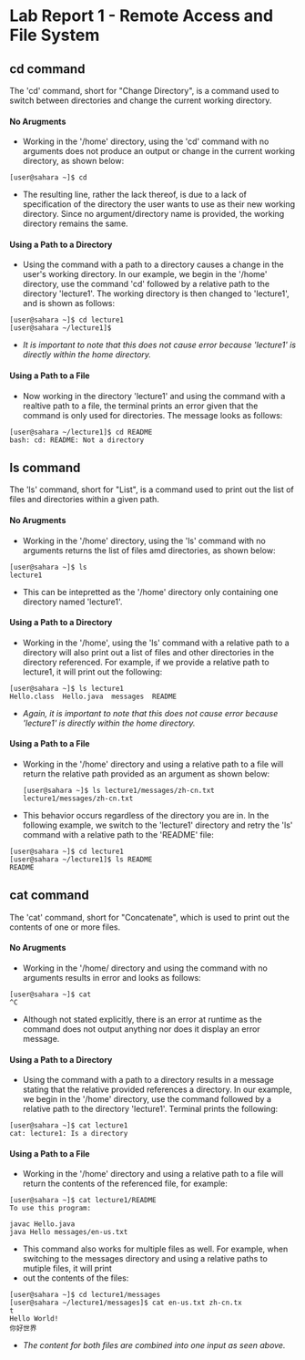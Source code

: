 # Lab Report 1 - Remote Access and File System 
## cd command
The 'cd' command, short for "Change Directory", is a command used to switch between directories and change the current working directory.
#### No Arugments  
* Working in the '/home' directory, using the 'cd' command with no arguments does not produce an output or change in the current working directory, as shown below:
```
[user@sahara ~]$ cd
```
* The resulting line, rather the lack thereof, is due to a lack of specification of the directory the user wants to use as their new working directory. Since no argument/directory name is provided, the working directory remains the same.  
#### Using a Path to a Directory 
* Using the command with a path to a directory causes a change in the user's working directory. In our example, we begin in the '/home' directory, use the command 'cd' followed by a relative path to the directory 'lecture1'. The working directory is then changed to 'lecture1', and is shown as follows:
```
[user@sahara ~]$ cd lecture1
[user@sahara ~/lecture1]$ 
```
* *It is important to note that this does not cause error because 'lecture1' is directly within the home directory.*  
#### Using a Path to a File 
* Now working in the directory 'lecture1' and using the command with a realtive path to a file, the terminal prints an error given that the command is only used for directories. The message looks as follows: 
```
[user@sahara ~/lecture1]$ cd README
bash: cd: README: Not a directory
```
## ls command
The 'ls' command, short for "List", is a command used to print out the list of files and directories within a given path.
#### No Arugments 
* Working in the '/home' directory, using the 'ls' command with no arguments returns the list of files amd directories, as shown below:
```
[user@sahara ~]$ ls 
lecture1
```
* This can be intepretted as the '/home' directory only containing one directory named 'lecture1'.
#### Using a Path to a Directory 
* Working in the '/home', using the 'ls' command with a relative path to a directory will also print out a list of files and other directories in the directory referenced. For example, if we provide a relative path to lecture1, it will print out the following:
```
[user@sahara ~]$ ls lecture1
Hello.class  Hello.java  messages  README
```
* *Again, it is important to note that this does not cause error because 'lecture1' is directly within the home directory.*  
#### Using a Path to a File 
* Working in the '/home' directory and using a relative path to a file will return the relative path provided as an argument as shown below:
  ```
  [user@sahara ~]$ ls lecture1/messages/zh-cn.txt
  lecture1/messages/zh-cn.txt
  ```
* This behavior occurs regardless of the directory you are in. In the following example, we switch to the 'lecture1' directory and retry the 'ls' command with a relative path to the 'README' file:
```
[user@sahara ~]$ cd lecture1
[user@sahara ~/lecture1]$ ls README
README
```
## cat command
The 'cat' command, short for "Concatenate", which is used to print out the contents of one or more files. 
#### No Arugments 
* Working in the '/home/ directory and using the command with no arguments results in error and looks as follows: 
```
[user@sahara ~]$ cat
^C
```
* Although not stated explicitly, there is an error at runtime as the command does not output anything nor does it display an error message.
#### Using a Path to a Directory 
* Using the command with a path to a directory results in a message stating that the relative provided references a directory. In our example, we begin in the '/home' directory, use the command followed by a relative path to the directory 'lecture1'. Terminal prints the following:
```
[user@sahara ~]$ cat lecture1
cat: lecture1: Is a directory
```
#### Using a Path to a File
* Working in the '/home' directory and using a relative path to a file will return the contents of the referenced file, for example:
```
[user@sahara ~]$ cat lecture1/README
To use this program:

javac Hello.java
java Hello messages/en-us.txt
```
* This command also works for multiple files as well. For example, when switching to the messages directory and using a relative paths to mutiple files, it will print
* out the contents of the files:

```
[user@sahara ~]$ cd lecture1/messages
[user@sahara ~/lecture1/messages]$ cat en-us.txt zh-cn.tx
t
Hello World!
你好世界
```
* *The content for both files are combined into one input as seen above.*

